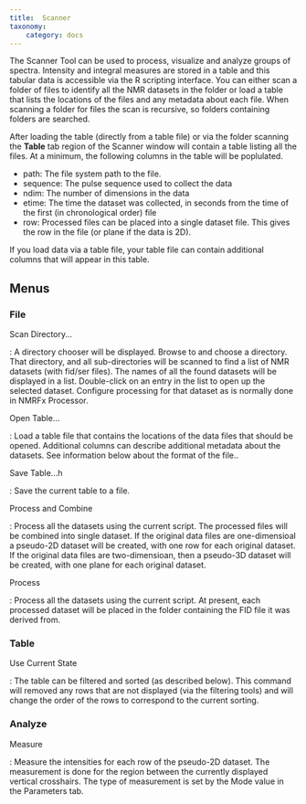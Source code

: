```yaml
---
title:  Scanner
taxonomy:
    category: docs
---
```


The Scanner Tool can be used to process, visualize and analyze groups of spectra.  Intensity and integral measures are stored in a table and this tabular data is accessible via the R scripting interface.  You can either scan a folder of files to identify all the NMR datasets in the folder or load a table that lists the locations of the files and any metadata about each file.   When scanning a folder for files the scan is recursive, so folders containing folders are searched.  

After loading the table (directly from a table file) or via the folder scanning the **Table** tab region of the Scanner window will contain a table listing all the files.  At a minimum, the following columns in the table will be poplulated.

*   path: The file system path to the file.
*   sequence: The pulse sequence used to collect the data
*   ndim: The number of dimensions in the data
*   etime: The time the dataset was collected, in seconds from the time of the first (in chronological order) file
*   row: Processed files can be placed into a single dataset file.  This gives the row in the file (or plane if the data is 2D).

If you load data via a table file, your table file can contain additional columns that will appear in this table.

## Menus

### File

Scan Directory...

:    A directory chooser will be displayed. Browse to and choose a directory. That directory, and all sub-directories will be scanned to find a list of NMR datasets (with fid/ser files). The names of all the found datasets will be displayed in a list. Double-click on an entry in the list to open up the selected dataset. Configure processing for that dataset as is normally done in NMRFx Processor.

Open Table...

:    Load a table file that contains the locations of the data files that should be opened.  Additional columns can describe additional metadata about the datasets.  See information below about the format of the file..

Save Table...h

:    Save the current table to a file.

Process and Combine

:    Process all the datasets using the current script. The processed files will be combined into single dataset.  If the original data files are one-dimensioal a pseudo-2D dataset will be created, with one row for each original dataset.  If the original data files are two-dimensioan, then a pseudo-3D dataset will be created, with one plane for each original dataset.

Process 

:    Process all the datasets using the current script. At present, each processed dataset will be placed in the folder containing the FID file it was derived from.

### Table

Use Current State

:    The table can be filtered and sorted (as described below).  This command will removed any rows that are not displayed (via the filtering tools) and will change the order of the rows to correspond to the current sorting.

### Analyze

Measure

:    Measure the intensities for each row of the pseudo-2D dataset.  The measurement is done for the region between the currently displayed vertical crosshairs.  The type of measurement is set by the Mode value in the Parameters tab.


